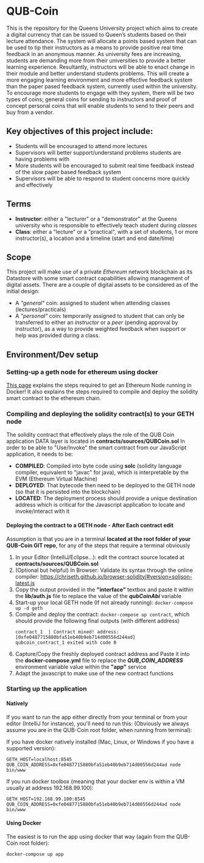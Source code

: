 # QUB-Coin

This is the repository for the Queens University project which aims to create a digital currency that can be issued to Queen’s students based on their lecture attendance. The system will allocate a points based system that can be used to tip their instructors as a means to provide positive real time feedback in an anonymous manner. As university fees are increasing, students are demanding more from their universities to provide a better learning experience. Resultantly, instructors will be able to enact change in their module and better understand students problems. This will create a more engaging learning environment and more effective feedback system than the paper pased feedback system, currently used within the university. To encourage more students to engage with they system, there will be two types of coins; general coins for sending to instructors and proof of concept personal coins that will enable students to send to their peers and buy from a vendor.

## Key objectives of this project include:

- Students will be encouraged to attend more lectures
- Supervisors will better support/understand problems students are having problems with
- More students will be encouraged to submit real time feedback instead of the slow paper based feedback system
- Supervisors will be able to respond to student concerns more quickly and effectively


## Terms
- **Instructor**: either a "lecturer" or a "demonstrator" at the Queens university who is responsible to effectively teach student during *classes*
- **Class**: either a "lecture" or a "practical", with a set of students, 1 or more instructor(s), a location and a timeline (start and end date/time)

## Scope

This project will make use of a private *Ethereum* network blockchain as its Datastore with some smart contract capabilities allowing management of digital assets.
There are a couple of digital assets to be considered as of the initial design:

- A *"general"* coin:  assigned to student when attending classes (lectures/practicals)
- A *"personal"* coin:  temporarily assigned to student that can only be transferred to either an *instructor* or a *peer* (pending approval by instructor), as a way to provide weighted feedback when support or help was provided during a class.  

## Environment/Dev setup

### Setting-up a geth node for ethereum using docker

[This page](docs/geth-setup.md) explains the steps required to get an Ethereum Node running in Docker!
It also explains the steps required to compile and deploy the solidity smart contract to the ethereum chain.


### Compiling and deploying the solidity contract(s) to your GETH node

The solidity contract that effectively plays the role of the QUB Coin application DATA layer is located in **contracts/sources/QUBCoin.sol**
In order to be able to "Use/Invoke" the smart contract from our JavaScript application, it needs to be:

- **COMPILED**: Compiled into byte code using **solc** (solidity language compiler, equivalent to "javac" for java), which is interpretable by the EVM (Ethereum Virtual Machine)
- **DEPLOYED**: That bytecode then need to be deployed to the GETH node (so that it is persisted into the blockchain)
- **LOCATED**: The deployment process should provide a unique destination address which is critical for the Javascript application to locate and invoke/interact with it
  

#### Deploying the contract to a GETH node - After Each contract edit

Assumption is that you are in a terminal **located at the root folder of your QUB-Coin GIT repo**, for any of the steps that require a terminal obviously

1. In your Editor (IntelliJ/Eclipse...): edit the contract source located at **contracts/sources/QUBCoin.sol**
2. (Optional but helpful) In Browser: Validate its syntax through the online compiler: https://chriseth.github.io/browser-solidity/#version=soljson-latest.js
3. Copy the output provided in the **"interface"** textbox and paste it within the **lib/auth.js** file to replace the value of the _**qubCoinAbi**_ variable
4. Start-up your local GETH node (If not already running): `docker-compose up -d geth`
5. Compile and deploy the contract: `docker-compose up contract`, which should provide the following final outputs (with different address) 
    ```
    contract_1  | Contract mined! address: [0xfe0487715880bfa51eb40b9eb714d00556d244ad]
    qubcoin_contract_1 exited with code 0
    ```
6. Capture/Copy the freshly deployed contract address and Paste it into the **docker-compose.yml** file to replace the _**QUB_COIN_ADDRESS**_ environment variable value within the **"app"** service 
7. Adapt the javascript to make use of the new contract functions

### Starting up the application

#### Natively 
If you want to run the app either directly from your terminal or from your editor (IntelliJ for instance), you'll need to run this:
(Obviously we always assume you are in the QUB-Coin root folder, when running from terminal): 

If you have docker natively installed (Mac, Linux, or Windows if you have a supported version):
```
GETH_HOST=localhost:8545 QUB_COIN_ADDRESS=0xfe0487715880bfa51eb40b9eb714d00556d244ad node bin/www
```

If you run docker toolbox (meaning that your docker env is within a VM usually at address 192.168.99.100):
```
GETH_HOST=192.168.99.100:8545 QUB_COIN_ADDRESS=0xfe0487715880bfa51eb40b9eb714d00556d244ad node bin/www
```

#### Using Docker

The easiest is to run the app using docker that way (again from the QUB-Coin root folder):
```
docker-compose up app
```
